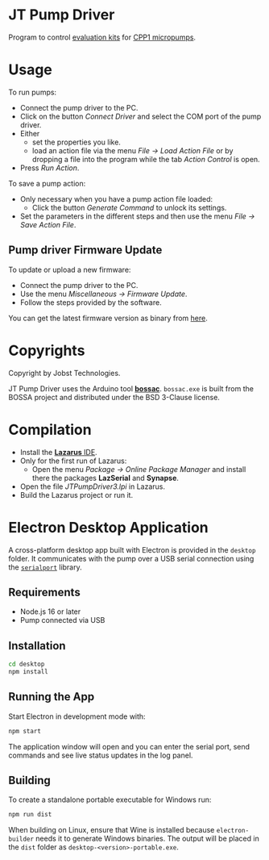 # JT Pump Driver

Program to control [evaluation kits](https://www.jobst-technologies.com/products/microfluidics/peristaltic-micropumps/#Evaluation_Kits) for [CPP1 micropumps](https://www.jobst-technologies.com/products/microfluidics/peristaltic-micropumps).

# Usage

To run pumps:
- Connect the pump driver to the PC.
- Click on the button *Connect Driver* and select the COM port of the pump driver.
- Either
  - set the properties you like.
  - load an action file via the menu *File → Load Action File* or by dropping a file into
   the program while the tab *Action Control* is open.
- Press *Run Action*.

To save a pump action:
- Only necessary when you have a pump action file loaded:
  - Click the button *Generate Command* to unlock its settings.
- Set the parameters in the different steps and then use the menu
  *File → Save Action File*.

## Pump driver Firmware Update

To update or upload a new firmware:
- Connect the pump driver to the PC.
- Use the menu *Miscellaneous → Firmware Update*.
- Follow the steps provided by the software.

You can get the latest firmware version as binary from [here](https://github.com/JobstTechnologies/JT-PumpDriver-Firmware/releases/latest).

# Copyrights

Copyright by Jobst Technologies.

JT Pump Driver uses the Arduino tool [**bossac**](https://github.com/arduino/arduino-flash-tools).
`bossac.exe` is built from the BOSSA project and distributed under the BSD 3-Clause license.

# Compilation

- Install the [**Lazarus** IDE](https://www.lazarus-ide.org/).
- Only for the first run of Lazarus:
  - Open the menu *Package → Online Package Manager* and install there the packages **LazSerial** and **Synapse**.
- Open the file *JTPumpDriver3.lpi* in Lazarus.
- Build the Lazarus project or run it.

# Electron Desktop Application

A cross-platform desktop app built with Electron is provided in the `desktop` folder. It communicates with the pump over a USB serial connection using the [`serialport`](https://serialport.io) library.

## Requirements
- Node.js 16 or later
- Pump connected via USB

## Installation
```bash
cd desktop
npm install
```

## Running the App
Start Electron in development mode with:
```bash
npm start
```
The application window will open and you can enter the serial port, send commands and see live status updates in the log panel.

## Building
To create a standalone portable executable for Windows run:
```bash
npm run dist
```
When building on Linux, ensure that Wine is installed because `electron-builder`
needs it to generate Windows binaries.
The output will be placed in the `dist` folder as `desktop-<version>-portable.exe`.

